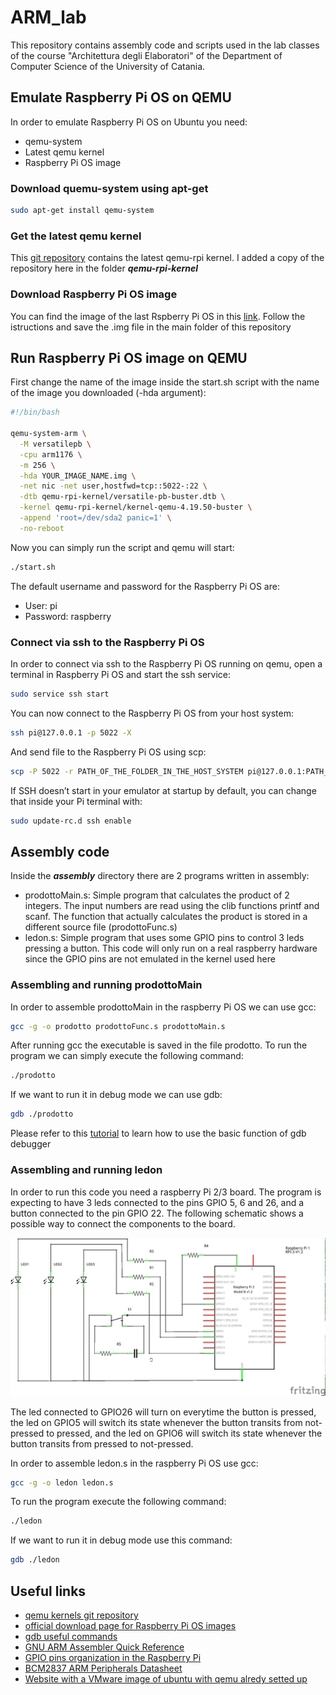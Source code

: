 # ARM_lab

This repository contains assembly code and scripts used in the lab classes of the course "Architettura degli Elaboratori" of the Department of Computer Science of the University of Catania.

## Emulate Raspberry Pi OS on QEMU

In order to emulate Raspberry Pi OS on Ubuntu you need:

* qemu-system
* Latest qemu kernel
* Raspberry Pi OS image

### Download quemu-system using apt-get

```bash
sudo apt-get install qemu-system
```

### Get the latest qemu kernel

This [git repository](https://github.com/dhruvvyas90/qemu-rpi-kernel) contains the latest qemu-rpi kernel. I added a copy of the repository here in the folder ___qemu-rpi-kernel___

### Download Raspberry Pi OS image

You can find the image of the last Rspberry Pi OS in this [link](https://www.raspberrypi.org/software/operating-systems/). Follow the istructions and save the .img file in the main folder of this repository

## Run Raspberry Pi OS image on QEMU

First change the name of the image inside the start.sh script with the name of the image you downloaded (-hda argument):

```bash
#!/bin/bash

qemu-system-arm \
  -M versatilepb \
  -cpu arm1176 \
  -m 256 \
  -hda YOUR_IMAGE_NAME.img \
  -net nic -net user,hostfwd=tcp::5022-:22 \
  -dtb qemu-rpi-kernel/versatile-pb-buster.dtb \
  -kernel qemu-rpi-kernel/kernel-qemu-4.19.50-buster \
  -append 'root=/dev/sda2 panic=1' \
  -no-reboot 
```

Now you can simply run the script and qemu will start:

```bash
./start.sh
```

The default username and password for the Raspberry Pi OS are:
 
 * User: pi
 * Password: raspberry

### Connect via ssh to the Raspberry Pi OS

In order to connect via ssh to the Raspberry Pi OS running on qemu, open a terminal in Raspberry Pi OS and start the ssh service:

```bash
sudo service ssh start
```

You can now connect to the Raspberry Pi OS from your host system:

```bash
ssh pi@127.0.0.1 -p 5022 -X
```

And send file to the Raspberry Pi OS using scp:

```bash
scp -P 5022 -r PATH_OF_THE_FOLDER_IN_THE_HOST_SYSTEM pi@127.0.0.1:PATH_OF_THE_DESTINATION_FOLDER_IN_RASPBERRY_PI_OS
```

If SSH doesn’t start in your emulator at startup by default, you can change that inside your Pi terminal with:

```bash
sudo update-rc.d ssh enable
```

## Assembly code

Inside the ___assembly___ directory there are 2 programs written in assembly:

* prodottoMain.s: Simple program that calculates the product of 2 integers. The input numbers are read using the clib functions printf and scanf. The function that actually calculates the product is stored in a different source file (prodottoFunc.s)
* ledon.s: Simple program that uses some GPIO pins to control 3 leds pressing a button. This code will only run on a real raspberry hardware since the GPIO pins are not emulated in the kernel used here

### Assembling and running prodottoMain

In order to assemble prodottoMain in the raspberry Pi OS we can use gcc:

```bash
gcc -g -o prodotto prodottoFunc.s prodottoMain.s
```

After running gcc the executable is saved in the file prodotto. To run the program we can simply execute the following command:

```bash
./prodotto
```

If we want to run it in debug mode we can use gdb:

```bash
gdb ./prodotto
```

Please refer to this [tutorial](https://azeria-labs.com/debugging-with-gdb-introduction/) to learn how to use the basic function of gdb debugger

### Assembling and running ledon

In order to run this code you need a raspberry Pi 2/3 board. The program is expecting to have 3 leds connected to the pins GPIO 5, 6 and 26, and a button connected to the pin GPIO 22. The following schematic shows a possible way to connect the components to the board.

![Schematic needed for ledon.s code](diagrams/schema_esempio_lezione.png)

The led connected to GPIO26 will turn on everytime the button is pressed, the led on GPIO5 will switch its state whenever the button transits from not-pressed to pressed, and the led on GPIO6 will switch its state whenever the button transits from pressed to not-pressed.

In order to assemble ledon.s in the raspberry Pi OS use gcc:

```bash
gcc -g -o ledon ledon.s
```

To run the program execute the following command:

```bash
./ledon
```

If we want to run it in debug mode use this command:

```bash
gdb ./ledon
```

## Useful links

* [qemu kernels git repository](https://github.com/dhruvvyas90/qemu-rpi-kernel)
* [official download page for Raspberry Pi OS images](https://www.raspberrypi.org/software/operating-systems/)
* [gdb useful commands](https://azeria-labs.com/debugging-with-gdb-introduction/)
* [GNU ARM Assembler Quick Reference](https://www.ic.unicamp.br/~celio/mc404-2014/docs/gnu-arm-directives.pdf)
* [GPIO pins organization in the Raspberry Pi](https://www.raspberrypi.org/documentation/usage/gpio/)
* [BCM2837 ARM Peripherals Datasheet](https://cs140e.sergio.bz/docs/BCM2837-ARM-Peripherals.pdf)
* [Website with a VMware image of ubuntu with qemu alredy setted up](https://azeria-labs.com/arm-lab-vm/)

